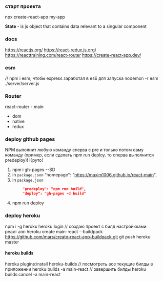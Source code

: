 ### старт проекта
npx create-react-app my-app 

**State** - is js object that contains data relevant to a singular component

### docs
https://reactjs.org/
https://react-redux.js.org/
https://reacttraining.com/react-router
https://create-react-app.dev/

### esm
// npm i esm, чтобы express заработал в es6 для запуска nodemon -r esm ./server/server.js

### Router
react-router - main
- dom
- native
- redux

### deploy github pages
NPM выполнит любую команду сперва с pre и только потом саму команду (пример, если сделать npm run deploy, то сперва выполнится predeploy)! Круто!

1) npm i gh-pages --SD
2) in `package.json` "homepage": "https://maxim1006.github.io/react-main",
3) in `package.json` 
```json
        "predeploy": "npm run build",
        "deploy": "gh-pages -d build"
```
4) npm run deploy

### deploy heroku
npm i -g heroku
heroku login
// создаю проект с билд настройкками реакт апп
heroku create main-react --buildpack https://github.com/mars/create-react-app-buildpack.git
git push heroku master

#### heroku builds
heroku plugins:install heroku-builds
// посмотреть все текущие билды в приложении
heroku builds -a main-react
// завершить билды
heroku builds:cancel -a main-react



